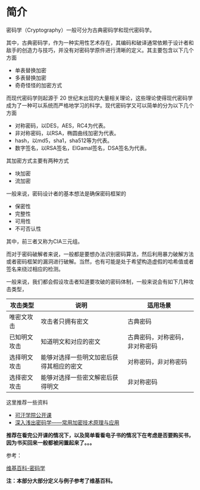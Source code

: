 # 简介

密码学（Cryptography）一般可分为古典密码学和现代密码学。

其中，古典密码学，作为一种实用性艺术存在，其编码和破译通常依赖于设计者和敌手的创造力与技巧，并没有对密码学原件进行清晰的定义。其主要包含以下几个方面

- 单表替换加密
- 多表替换加密
- 奇奇怪怪的加密方式

而现代密码学则起源于 20 世纪末出现的大量相关理论，这些理论使得现代密码学成为了一种可以系统而严格地学习的科学。现代密码学又可以简单的分为以下几个方面

- 对称密码，以DES，AES，RC4为代表。
- 非对称密码，以RSA，椭圆曲线加密为代表。
- hash，以md5，sha1，sha512等为代表。
- 数字签名，以RSA签名，ElGamal签名，DSA签名为代表。

其加密方式主要有两种方式

- 块加密
- 流加密

一般来说，密码设计者的基本想法是确保密码框架的

- 保密性
- 完整性
- 可用性
- 不可否认性

其中，前三者又称为CIA三元组。

而对于密码破解者来说，一般都是要想办法识别密码算法，然后利用暴力破解方法或者密码框架的漏洞进行破解。当然，也有可能是处于希望构造虚假的哈希值或者签名来绕过相应的检测。

一般来说，我们都会假设攻击者知道要攻破的密码体制，一般来说会有如下几种攻击类型，

| 攻击类型   | 说明                   | 适用场景            |
| ------ | -------------------- | --------------- |
| 唯密文攻击  | 攻击者只拥有密文             | 古典密码            |
| 已知明文攻击 | 知道明文和对应的密文           | 古典密码，对称密码，非对称密码 |
| 选择明文攻击 | 能够对选择一些明文加密后获得其相应的密文 | 对称密码，非对称密码      |
| 选择密文攻击 | 能够对选择一些密文解密后获得明文     | 非对称密码           |

这里推荐一些资料

- [可汗学院公开课](http://open.163.com/special/Khan/moderncryptography.html)
- [深入浅出密码学——常用加密技术原理与应用](https://github.com/yuankeyang/python/blob/master/%E3%80%8A%E6%B7%B1%E5%85%A5%E6%B5%85%E5%87%BA%E5%AF%86%E7%A0%81%E5%AD%A6%E2%80%94%E2%80%94%E5%B8%B8%E7%94%A8%E5%8A%A0%E5%AF%86%E6%8A%80%E6%9C%AF%E5%8E%9F%E7%90%86%E4%B8%8E%E5%BA%94%E7%94%A8%E3%80%8B.pdf)

**推荐在看完公开课的情况下，以及简单看看电子书的情况下在考虑是否要购买书，因为书买回来一般都被闲置起来了。。。**

参考：

[维基百科-密码学](https://zh.wikipedia.org/wiki/%E5%AF%86%E7%A0%81%E5%AD%A6)

**注：本部分大部分定义与例子参考了维基百科。**

